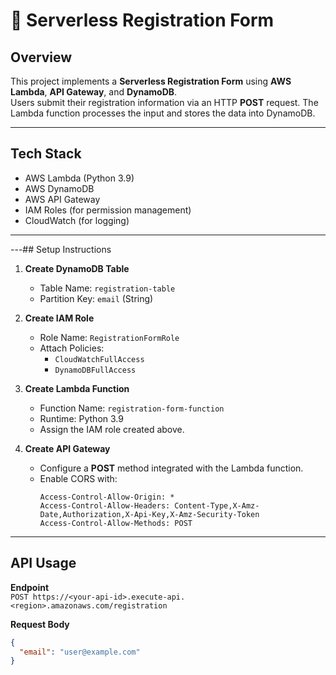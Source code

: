# 📄 Serverless Registration Form

## Overview
This project implements a **Serverless Registration Form** using **AWS Lambda**, **API Gateway**, and **DynamoDB**.  
Users submit their registration information via an HTTP **POST** request. The Lambda function processes the input and stores the data into DynamoDB.

---

## Tech Stack
- AWS Lambda (Python 3.9)
- AWS DynamoDB
- AWS API Gateway
- IAM Roles (for permission management)
- CloudWatch (for logging)

---


---## Setup Instructions

1. **Create DynamoDB Table**  
   - Table Name: `registration-table`  
   - Partition Key: `email` (String)

2. **Create IAM Role**  
   - Role Name: `RegistrationFormRole`  
   - Attach Policies:  
     - `CloudWatchFullAccess`  
     - `DynamoDBFullAccess`

3. **Create Lambda Function**  
   - Function Name: `registration-form-function`  
   - Runtime: Python 3.9  
   - Assign the IAM role created above.

4. **Create API Gateway**  
   - Configure a **POST** method integrated with the Lambda function.  
   - Enable CORS with:
     ```
     Access-Control-Allow-Origin: *
     Access-Control-Allow-Headers: Content-Type,X-Amz-Date,Authorization,X-Api-Key,X-Amz-Security-Token
     Access-Control-Allow-Methods: POST
     ```

---

## API Usage

**Endpoint**  
`POST https://<your-api-id>.execute-api.<region>.amazonaws.com/registration`

**Request Body**
```json
{
  "email": "user@example.com"
}
